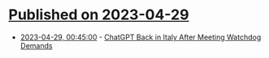 # [Published on 2023-04-29](index.md)

* [2023-04-29, 00:45:00](https://tech.slashdot.org/story/23/04/28/1738234/chatgpt-back-in-italy-after-meeting-watchdog-demands?utm_source=rss1.0mainlinkanon&utm_medium=feed) - [ChatGPT Back in Italy After Meeting Watchdog Demands](https://tech.slashdot.org/story/23/04/28/1738234/chatgpt-back-in-italy-after-meeting-watchdog-demands?utm_source=rss1.0mainlinkanon&utm_medium=feed)
